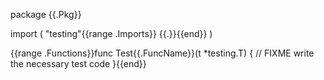 package {{.Pkg}}

import (
	"testing"{{range .Imports}}
	{{.}}{{end}}
)

{{range .Functions}}func Test{{.FuncName}}(t *testing.T) {
    // FIXME write the necessary test code 
}{{end}}
